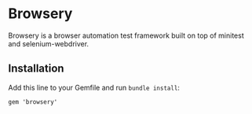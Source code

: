 
# Browsery

Browsery is a browser automation test framework built on top of minitest and selenium-webdriver.

## Installation

Add this line to your Gemfile and run `bundle install`:

    gem 'browsery'
